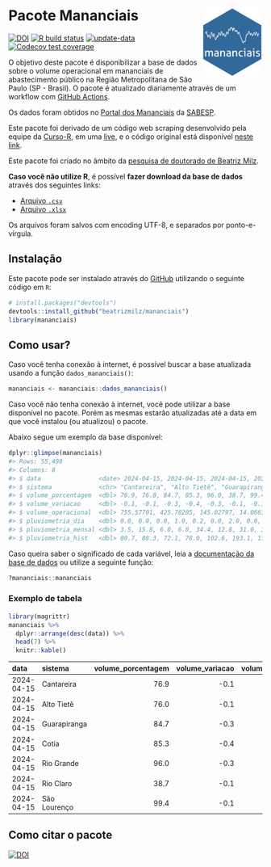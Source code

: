 
<!-- README.md is generated from README.Rmd. Please edit that file -->

# Pacote Mananciais <img src="man/figures/hexlogo.png" align="right" width = "120px"/>

<!-- badges: start -->

[![DOI](https://zenodo.org/badge/DOI/10.5281/zenodo.4733056.svg)](https://doi.org/10.5281/zenodo.4733056)
[![R build
status](https://github.com/beatrizmilz/mananciais/workflows/R-CMD-check/badge.svg)](https://github.com/beatrizmilz/mananciais/actions)
[![update-data](https://github.com/beatrizmilz/mananciais/actions/workflows/2-update_data.yaml/badge.svg)](https://github.com/beatrizmilz/mananciais/actions/workflows/2-update_data.yaml)
[![Codecov test
coverage](https://codecov.io/gh/beatrizmilz/mananciais/branch/master/graph/badge.svg)](https://codecov.io/gh/beatrizmilz/mananciais?branch=master)
<!-- badges: end -->

O objetivo deste pacote é disponibilizar a base de dados sobre o volume
operacional em mananciais de abastecimento público na Região
Metropolitana de São Paulo (SP - Brasil). O pacote é atualizado
diariamente através de um workflow com [GitHub
Actions](https://github.com/beatrizmilz/mananciais/actions).

Os dados foram obtidos no [Portal dos
Mananciais](http://mananciais.sabesp.com.br/Situacao) da
[SABESP](http://site.sabesp.com.br/site/Default.aspx).

Este pacote foi derivado de um código web scraping desenvolvido pela
equipe da [Curso-R](https://www.curso-r.com/), em uma
[live](https://youtu.be/jvZIxrMmOcQ), e o código original está
disponível [neste
link](https://github.com/curso-r/lives/blob/master/drafts/20200730_scraper_sabesp.R).

Este pacote foi criado no âmbito da [pesquisa de doutorado de Beatriz
Milz](https://beatrizmilz.github.io/tese/).

**Caso você não utilize R**, é possível **fazer download da base de
dados** através dos seguintes links:

- [Arquivo
  `.csv`](https://github.com/beatrizmilz/mananciais/raw/master/inst/extdata/mananciais.csv)
- [Arquivo
  `.xlsx`](https://github.com/beatrizmilz/mananciais/blob/master/inst/extdata/mananciais.xlsx?raw=true)

Os arquivos foram salvos com encoding UTF-8, e separados por
ponto-e-vírgula.

## Instalação

Este pacote pode ser instalado através do [GitHub](https://github.com/)
utilizando o seguinte código em `R`:

``` r
# install.packages("devtools")
devtools::install_github("beatrizmilz/mananciais")
library(mananciais)
```

## Como usar?

Caso você tenha conexão à internet, é possível buscar a base atualizada
usando a função `dados_mananciais()`:

``` r
mananciais <- mananciais::dados_mananciais() 
```

Caso você não tenha conexão à internet, você pode utilizar a base
disponível no pacote. Porém as mesmas estarão atualizadas até a data em
que você instalou (ou atualizou) o pacote.

Abaixo segue um exemplo da base disponível:

``` r
dplyr::glimpse(mananciais)
#> Rows: 55,498
#> Columns: 8
#> $ data                <date> 2024-04-15, 2024-04-15, 2024-04-15, 2024-04-15, 2…
#> $ sistema             <chr> "Cantareira", "Alto Tietê", "Guarapiranga", "Cotia…
#> $ volume_porcentagem  <dbl> 76.9, 76.0, 84.7, 85.3, 96.0, 38.7, 99.4, 77.0, 76…
#> $ volume_variacao     <dbl> -0.1, -0.1, -0.3, -0.4, -0.3, -0.1, -0.1, -0.1, -0…
#> $ volume_operacional  <dbl> 755.57701, 425.78205, 145.02797, 14.06639, 107.660…
#> $ pluviometria_dia    <dbl> 0.0, 0.0, 0.0, 1.0, 0.2, 0.0, 2.0, 0.0, 0.0, 0.0, …
#> $ pluviometria_mensal <dbl> 3.5, 15.8, 6.0, 6.0, 34.4, 12.8, 31.0, 3.5, 15.8, …
#> $ pluviometria_hist   <dbl> 80.7, 88.3, 72.1, 78.0, 102.6, 193.1, 110.0, 80.7,…
```

Caso queira saber o significado de cada variável, leia a [documentação
da base de
dados](https://beatrizmilz.github.io/mananciais/reference/mananciais.html)
ou utilize a seguinte função:

``` r
?mananciais::mananciais
```

### Exemplo de tabela

``` r
library(magrittr)
mananciais %>% 
  dplyr::arrange(desc(data)) %>% 
  head(7) %>%
  knitr::kable()
```

| data       | sistema      | volume_porcentagem | volume_variacao | volume_operacional | pluviometria_dia | pluviometria_mensal | pluviometria_hist |
|:-----------|:-------------|-------------------:|----------------:|-------------------:|-----------------:|--------------------:|------------------:|
| 2024-04-15 | Cantareira   |               76.9 |            -0.1 |          755.57701 |              0.0 |                 3.5 |              80.7 |
| 2024-04-15 | Alto Tietê   |               76.0 |            -0.1 |          425.78205 |              0.0 |                15.8 |              88.3 |
| 2024-04-15 | Guarapiranga |               84.7 |            -0.3 |          145.02797 |              0.0 |                 6.0 |              72.1 |
| 2024-04-15 | Cotia        |               85.3 |            -0.4 |           14.06639 |              1.0 |                 6.0 |              78.0 |
| 2024-04-15 | Rio Grande   |               96.0 |            -0.3 |          107.66041 |              0.2 |                34.4 |             102.6 |
| 2024-04-15 | Rio Claro    |               38.7 |            -0.1 |            5.28640 |              0.0 |                12.8 |             193.1 |
| 2024-04-15 | São Lourenço |               99.4 |            -0.1 |           88.25511 |              2.0 |                31.0 |             110.0 |

## Como citar o pacote

[![DOI](https://zenodo.org/badge/DOI/10.5281/zenodo.4733056.svg)](https://doi.org/10.5281/zenodo.4733056)
